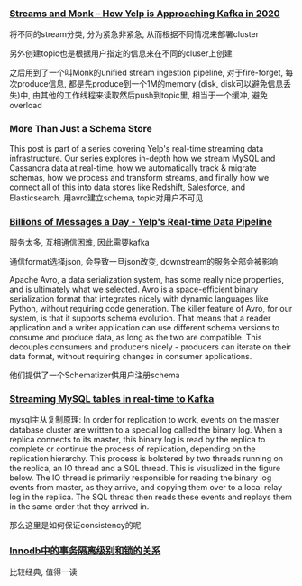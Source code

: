 ### [Streams and Monk – How Yelp is Approaching Kafka in 2020](https://engineeringblog.yelp.com/2020/01/streams-and-monk-how-yelp-approaches-kafka-in-2020.html)

将不同的stream分类, 分为紧急非紧急, 从而根据不同情况来部署cluster

另外创建topic也是根据用户指定的信息来在不同的cluser上创建

之后用到了一个叫Monk的unified stream ingestion pipeline, 对于fire-forget, 每次produce信息, 都是先produce到一个1M的memory (disk, disk可以避免信息丢失)中, 由其他的工作线程来读取然后push到topic里, 相当于一个缓冲, 避免overload

### More Than Just a Schema Store
This post is part of a series covering Yelp's real-time streaming data infrastructure. Our series explores in-depth how we stream MySQL and Cassandra data at real-time, how we automatically track & migrate schemas, how we process and transform streams, and finally how we connect all of this into data stores like Redshift, Salesforce, and Elasticsearch.
用avro建立schema, topic对用户不可见

### [Billions of Messages a Day - Yelp's Real-time Data Pipeline](https://engineeringblog.yelp.com/2016/07/billions-of-messages-a-day-yelps-real-time-data-pipeline.html)
服务太多, 互相通信困难, 因此需要kafka

通信format选择json, 会导致一旦json改变, downstream的服务全部会被影响

Apache Avro, a data serialization system, has some really nice properties, and is ultimately what we selected. Avro is a space-efficient binary serialization format that integrates nicely with dynamic languages like Python, without requiring code generation. The killer feature of Avro, for our system, is that it supports schema evolution. That means that a reader application and a writer application can use different schema versions to consume and produce data, as long as the two are compatible. This decouples consumers and producers nicely - producers can iterate on their data format, without requiring changes in consumer applications.

他们提供了一个Schematizer供用户注册schema

### [Streaming MySQL tables in real-time to Kafka](https://engineeringblog.yelp.com/2016/08/streaming-mysql-tables-in-real-time-to-kafka.html)
mysql主从复制原理:
In order for replication to work, events on the master database cluster are written to a special log called the binary log. When a replica connects to its master, this binary log is read by the replica to complete or continue the process of replication, depending on the replication hierarchy. This process is bolstered by two threads running on the replica, an IO thread and a SQL thread. This is visualized in the figure below. The IO thread is primarily responsible for reading the binary log events from master, as they arrive, and copying them over to a local relay log in the replica. The SQL thread then reads these events and replays them in the same order that they arrived in.

那么这里是如何保证consistency的呢

### [Innodb中的事务隔离级别和锁的关系](https://tech.meituan.com/2014/08/20/innodb-lock.html)
比较经典, 值得一读
